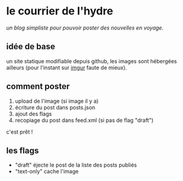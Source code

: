 # le courrier de l'hydre
*un blog simpliste pour pouvoir poster des nouvelles en voyage.*

## idée de base

un site statique modifiable depuis github, les images sont hébergées ailleurs
(pour l'instant sur [imgur](http://imgmonke.imgur.com) faute de mieux).

## comment poster

1. upload de l'image (si image il y a)
2. écriture du post dans posts.json
3. ajout des flags
4. recopiage du post dans feed.xml (si pas de flag "draft")

c'est prêt !

## les flags

* "draft" éjecte le post de la liste des posts publiés
* "text-only" cache l'image
